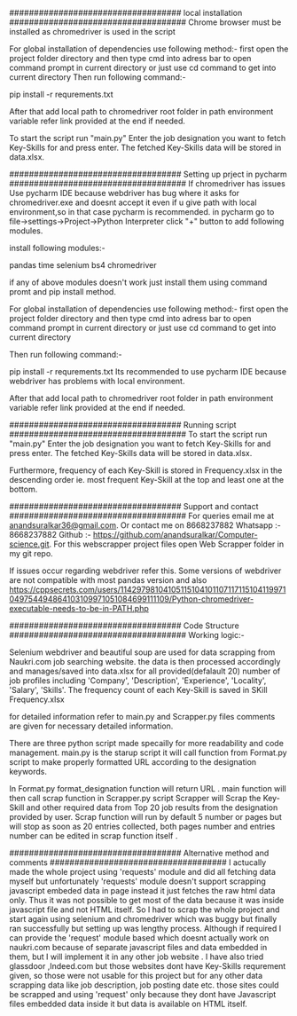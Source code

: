 
###################################        local installation       ####################################
Chrome browser must be installed as chromedriver is used in the script

For global installation of dependencies use following method:-
first open the project folder directory and then type cmd into adress bar to open command prompt in current directory or just use cd command to get into current directory
Then run following command:-

pip install -r requrements.txt

After that add local path to chromedriver root folder in path environment variable
refer link provided at the end if needed.

To start the script run "main.py"
Enter the job designation you want to fetch Key-Skills for and press enter.
The fetched Key-Skills data will be stored in data.xlsx.


###################################       Setting up prject in pycharm       ####################################
If chromedriver has issues
Use pycharm IDE because webdriver has bug where it asks for chromedriver.exe and doesnt accept it even if u give path with local environment,so in that case pycharm is recommended.
in pycharm go to file->settings->Project->Python Interpreter  click "+" button to add following modules.

install following modules:-

pandas
time
selenium
bs4
chromedriver

if any of above modules doesn't work just install them using command promt and pip install method.

For global installation of dependencies use following method:-
first open the project folder directory and then type cmd into adress bar to open command prompt in current directory or just use cd command to get into current directory

Then run following command:-

pip install -r requrements.txt
Its recommended to use pycharm IDE because webdriver has problems with local environment.

After that add local path to chromedriver root folder in path environment variable
refer link provided at the end if needed.

###################################       Running script       ####################################
To start the script run "main.py"
Enter the job designation you want to fetch Key-Skills for and press enter.
The fetched Key-Skills data will be stored in data.xlsx.

Furthermore, frequency of each Key-Skill is stored in Frequency.xlsx in the descending order ie. most frequent Key-Skill at the top and least one at the bottom.



###################################       Support and contact       ####################################
For queries email me at anandsuralkar36@gmail.com.
Or contact me on 8668237882
Whatsapp :- 8668237882
Github :- https://github.com/anandsuralkar/Computer-science.git.
For this webscrapper project files open Web Scrapper folder in my git repo.

If issues occur regarding webdriver refer this.
Some versions of webdriver are not compatible with most pandas version and also
https://cppsecrets.com/users/11429798104105115104101107117115104119971049754494864103109971051084699111109/Python-chromedriver-executable-needs-to-be-in-PATH.php


###################################      Code Structure       ####################################
Working logic:-

Selenium webdriver and beautiful soup are used for data scrapping from Naukri.com job searching website.
the data is then processed accordingly and manages/saved into data.xlsx for all provided(defalault 20) number of job profiles including 'Company', 'Description', 'Experience', 'Locality', 'Salary', 'Skills'.
The frequency count of each Key-Skill is saved in SKill Frequency.xlsx

for detailed information refer to main.py and Scrapper.py files comments are given for necessary detailed information.


There are three python script made specailly for more readability and code management.
main.py is the starup script it will call function from Format.py script to make properly formatted URL according to the designation keywords.

In Format.py format_designation function will return URL .
main function will then call scrap function in Scrapper.py script
Scrapper will Scrap the Key-Skill and other required data from Top 20 job results from the designation provided by user.
Scrap function will run by default 5 number or pages but will stop as soon as 20 entries collected, both pages number and entries number can be edited in scrap function itself .

###################################      Alternative method and comments      ####################################
I actucally made the whole project using 'requests' module and did all fetching data myself but unfortunately 'requests' module doesn't support scrapping javascript embeded data in page instead it just fetches the raw html data only.
Thus it was not possible to get most of the data because it was inside javascript file and not HTML itself.
So I had to scrap the whole project and start again using selenium and chromedriver which was buggy but finally ran  successfully but setting up was lengthy process.
Although if required I can provide the 'request' module based which doesnt actually work on naukri.com because of separate javascript files and data embedded in them, but I will implement it in any other job website .
I have also tried glassdoor ,Indeed.com but those websites dont have Key-Skills requrement given, so those were not usable for this project but for any other data scrapping data like job description, job posting date etc. those sites could be scrapped and using 'request' only because they dont have Javascript files embedded data inside it but data is available on HTML itself.
